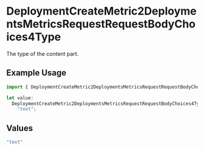 # DeploymentCreateMetric2DeploymentsMetricsRequestRequestBodyChoices4Type

The type of the content part.

## Example Usage

```typescript
import { DeploymentCreateMetric2DeploymentsMetricsRequestRequestBodyChoices4Type } from "@orq-ai/node/models/operations";

let value:
  DeploymentCreateMetric2DeploymentsMetricsRequestRequestBodyChoices4Type =
    "text";
```

## Values

```typescript
"text"
```